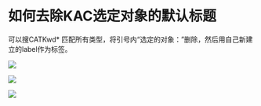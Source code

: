 

# 如何去除KAC选定对象的默认标题

可以搜CATKwd* 匹配所有类型，将引号内“选定的对象：”删除，然后用自己新建立的label作为标签。

![](如何去除KAC选定对象的默认标题\2022-04-27-00-20-56.png)

![](如何去除KAC选定对象的默认标题\2022-04-27-00-21-09.png)

![](如何去除KAC选定对象的默认标题\2022-04-27-00-21-18.png)



